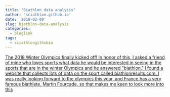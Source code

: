```yaml
---
title: "Biathlon data analysis"
author: 'sciathlon.github.io'
date: '2018-02-09'
slug: biathlon-data-analysis
categories:
  - bloglink
tags:
  - sciathlongithubio
---
```


[The 2018 Winter Olympics finally kicked off! In honor of this, I asked a friend of mine who loves sports what data he would be interested in seeing in the sports that are in the winter Olympics and he answered "biathlon." I found a website that collects lots of data on the sport called biathlonresults.com. I was really looking forward to the olympics this year, and France has a very famous biathlete, Martin Fourcade, so that makes me keen to look more into this<i class="fas fa-external-link-alt"></i>](https://Sciathlon.github.io/post/biathlon_data_analysis/)

